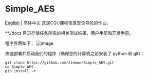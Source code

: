 # Simple_AES

<a href='../README.md'>English</a> | 简体中文
这是CQU课程信息安全导论的作业。

**./docs 目录存储任务所需的相关测试结果、用户手册和开发手册。

程序界面如下：
![image](https://github.com/Jiewoe/Simple_AES/assets/145518095/08693c95-b320-48bb-a095-27aa58907248)


快速部署并启动我们的程序（确保您的计算机之前安装了 python 和 git）：

```
git clone https://github.com/Jiewoe/Simple_AES.git
cd Simple_AES
pip install -r
```
